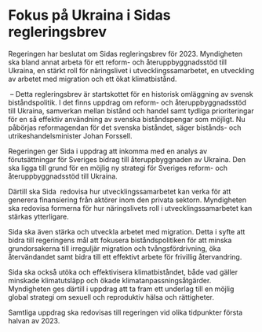 # Fokus på Ukraina i Sidas regleringsbrev

Regeringen har beslutat om Sidas regleringsbrev för 2023. Myndigheten ska bland annat arbeta för ett reform- och återuppbyggnadsstöd till Ukraina, en stärkt roll för näringslivet i utvecklingssamarbetet, en utveckling av arbetet med migration och ett ökat klimatbistånd.

 – Detta regleringsbrev är startskottet för en historisk omläggning av svensk biståndspolitik. I det finns uppdrag om reform- och återuppbyggnadsstöd till Ukraina, samverkan mellan bistånd och handel samt tydliga prioriteringar för en så effektiv användning av svenska biståndspengar som möjligt. Nu påbörjas reformagendan för det svenska biståndet, säger bistånds- och utrikeshandelsminister Johan Forssell.

Regeringen ger Sida i uppdrag att inkomma med en analys av förutsättningar för Sveriges bidrag till återuppbyggnaden av Ukraina. Den ska ligga till grund för en möjlig ny strategi för Sveriges reform- och återuppbyggnadsstöd till Ukraina.

Därtill ska Sida  redovisa hur utvecklingssamarbetet kan verka för att generera finansiering från aktörer inom den privata sektorn. Myndigheten ska redovisa formerna för hur näringslivets roll i utvecklingssamarbetet kan stärkas ytterligare.

Sida ska även stärka och utveckla arbetet med migration. Detta i syfte att bidra till regeringens mål att fokusera biståndspolitiken för att minska grundorsakerna till irreguljär migration och tvångsfördrivning, öka återvändandet samt bidra till ett effektivt arbete för frivillig återvandring.

Sida ska också utöka och effektivisera klimatbiståndet, både vad gäller minskade klimatutsläpp och ökade klimatanpassningsåtgärder. Myndigheten ges därtill i uppdrag att ta fram ett underlag till en möjlig global strategi om sexuell och reproduktiv hälsa och rättigheter.

Samtliga uppdrag ska redovisas till regeringen vid olika tidpunkter första halvan av 2023.
